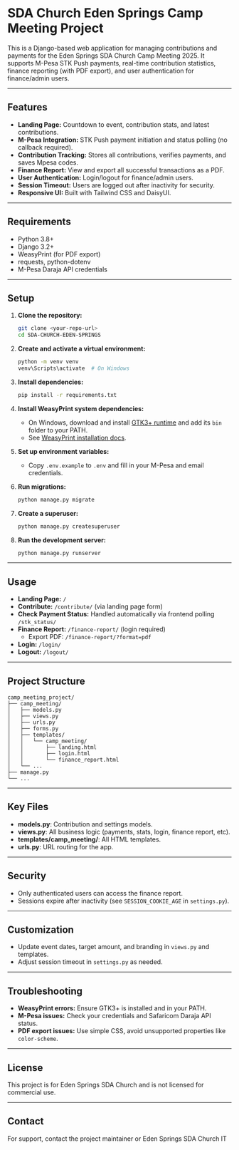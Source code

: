 # SDA Church Eden Springs Camp Meeting Project

This is a Django-based web application for managing contributions and payments for the Eden Springs SDA Church Camp Meeting 2025. It supports M-Pesa STK Push payments, real-time contribution statistics, finance reporting (with PDF export), and user authentication for finance/admin users.

---

## Features

- **Landing Page:** Countdown to event, contribution stats, and latest contributions.
- **M-Pesa Integration:** STK Push payment initiation and status polling (no callback required).
- **Contribution Tracking:** Stores all contributions, verifies payments, and saves Mpesa codes.
- **Finance Report:** View and export all successful transactions as a PDF.
- **User Authentication:** Login/logout for finance/admin users.
- **Session Timeout:** Users are logged out after inactivity for security.
- **Responsive UI:** Built with Tailwind CSS and DaisyUI.

---

## Requirements

- Python 3.8+
- Django 3.2+
- WeasyPrint (for PDF export)
- requests, python-dotenv
- M-Pesa Daraja API credentials

---

## Setup

1. **Clone the repository:**
   ```sh
   git clone <your-repo-url>
   cd SDA-CHURCH-EDEN-SPRINGS
   ```

2. **Create and activate a virtual environment:**
   ```sh
   python -m venv venv
   venv\Scripts\activate  # On Windows
   ```

3. **Install dependencies:**
   ```sh
   pip install -r requirements.txt
   ```

4. **Install WeasyPrint system dependencies:**
   - On Windows, download and install [GTK3+ runtime](https://github.com/tschoonj/GTK-for-Windows-Runtime-Environment-Installer/releases) and add its `bin` folder to your PATH.
   - See [WeasyPrint installation docs](https://doc.courtbouillon.org/weasyprint/stable/first_steps.html#windows).

5. **Set up environment variables:**
   - Copy `.env.example` to `.env` and fill in your M-Pesa and email credentials.

6. **Run migrations:**
   ```sh
   python manage.py migrate
   ```

7. **Create a superuser:**
   ```sh
   python manage.py createsuperuser
   ```

8. **Run the development server:**
   ```sh
   python manage.py runserver
   ```

---

## Usage

- **Landing Page:** `/`
- **Contribute:** `/contribute/` (via landing page form)
- **Check Payment Status:** Handled automatically via frontend polling `/stk_status/`
- **Finance Report:** `/finance-report/` (login required)
    - Export PDF: `/finance-report/?format=pdf`
- **Login:** `/login/`
- **Logout:** `/logout/`

---

## Project Structure

```
camp_meeting_project/
├── camp_meeting/
│   ├── models.py
│   ├── views.py
│   ├── urls.py
│   ├── forms.py
│   ├── templates/
│   │   └── camp_meeting/
│   │       ├── landing.html
│   │       ├── login.html
│   │       └── finance_report.html
│   └── ...
├── manage.py
└── ...
```

---

## Key Files

- **models.py**: Contribution and settings models.
- **views.py**: All business logic (payments, stats, login, finance report, etc).
- **templates/camp_meeting/**: All HTML templates.
- **urls.py**: URL routing for the app.

---

## Security

- Only authenticated users can access the finance report.
- Sessions expire after inactivity (see `SESSION_COOKIE_AGE` in `settings.py`).

---

## Customization

- Update event dates, target amount, and branding in `views.py` and templates.
- Adjust session timeout in `settings.py` as needed.

---

## Troubleshooting

- **WeasyPrint errors:** Ensure GTK3+ is installed and in your PATH.
- **M-Pesa issues:** Check your credentials and Safaricom Daraja API status.
- **PDF export issues:** Use simple CSS, avoid unsupported properties like `color-scheme`.

---

## License

This project is for Eden Springs SDA Church and is not licensed for commercial use.

---

## Contact

For support, contact the project maintainer or Eden Springs SDA Church IT